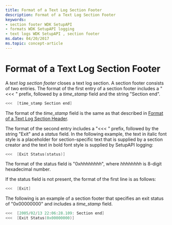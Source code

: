 ```yaml
---
title: Format of a Text Log Section Footer
description: Format of a Text Log Section Footer
keywords:
- section footer WDK SetupAPI
- formats WDK SetupAPI logging
- text logs WDK SetupAPI , section footer
ms.date: 04/20/2017
ms.topic: concept-article
---
```


# Format of a Text Log Section Footer


A *text log section footer* closes a text log section. A section footer consists of two entries. The format of the first entry of a section footer includes a "&lt;&lt;&lt; " prefix, followed by a *time_stamp* field and the string "Section end".

```cpp
<<<  [time_stamp Section end]
```

The format of the *time_stamp* field is the same as that described in [Format of a Text Log Section Header](format-of-a-text-log-section-header.md).

The format of the second entry includes a "&lt;&lt;&lt; " prefix, followed by the string "Exit" and a *status* field. In the following example, the text in italic font style is a placeholder for section-specific text that is supplied by a section creator and the text in bold font style is supplied by SetupAPI logging:

```cpp
<<<  [Exit Status(status)]
```

The format of the status field is "0x*hhhhhhhh*", where *hhhhhhhh* is 8-digit hexadecimal number.

If the status field is not present, the format of the first line is as follows:

```cpp
<<<  [Exit]
```

The following is an example of a section footer that specifies an exit status of "0x00000000" and includes a *time_stamp* field.

```cpp
<<<  [2005/02/13 22:06:28.109: Section end]
<<<  [Exit Status(0x00000000)]
```

 

 





